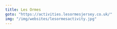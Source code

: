 ```yaml
---
title: Les Ormes
goto: "https://activities.lesormesjersey.co.uk/"
img: "/img/websites/lesormesactivity.jpg"
---
```

